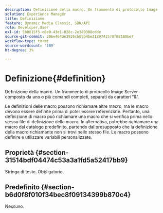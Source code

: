 ```yaml
---
description: Definizione della macro. Un frammento di protocollo Image Server composto da uno o più comandi completi, separati da caratteri "&".
solution: Experience Manager
title: Definizione
feature: Dynamic Media Classic, SDK/API
role: Developer,User
exl-id: 5b8815f5-c8e0-43e1-828c-2e389388cdde
source-git-commit: 206e4643e3926cb85b4be2189743578f88180be7
workflow-type: tm+mt
source-wordcount: '109'
ht-degree: 3%

---
```


# Definizione{#definition}

Definizione della macro. Un frammento di protocollo Image Server composto da uno o più comandi completi, separati da caratteri &quot;&amp;&quot;.

Le definizioni delle macro possono richiamare altre macro, ma le macro devono essere definite prima di poter essere referenziate. Pertanto, una definizione di macro può richiamare una macro che si verifica prima nello stesso file di definizione della macro. In alternativa, potrebbe richiamare una macro dal catalogo predefinito, partendo dal presupposto che la definizione della macro richiamante non si trovi nello stesso file. Le macro possono definire e utilizzare variabili personalizzate.

## Proprietà {#section-31514bdf04474c53a3a1fd5a52417bb9}

Stringa di testo. Obbligatorio.

## Predefinito {#section-b6d0f8f010f34bec8f09134399b870c4}

Nessuno.
